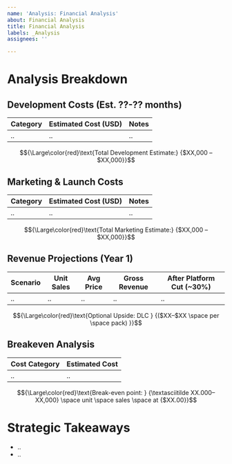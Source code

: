 ```yaml
---
name: 'Analysis: Financial Analysis'
about: Financial Analysis
title: Financial Analysis
labels: _Analysis
assignees: ''

---
```


# Analysis Breakdown

## Development Costs (Est. ??-?? months)

| Category | Estimated Cost (USD) | Notes |
| -- | -- | -- |
| .. | .. | .. |

$${\Large\color{red}\text{Total Development Estimate:}  {$XX,000 – $XX,000}}$$

## Marketing & Launch Costs

| Category | Estimated Cost (USD) | Notes |
| -- | -- | -- |
| .. | .. | .. |

$${\Large\color{red}\text{Total Marketing Estimate:} {$XX,000 – $XX,000}}$$

## Revenue Projections (Year 1)

| Scenario | Unit Sales | Avg Price | Gross Revenue | After Platform Cut (~30%) |
| -- | -- | -- | -- | -- |
| .. | .. | .. | .. | .. |

$${\Large\color{red}\text{Optional Upside: DLC } {($XX–$XX \space per \space pack) }}$$

## Breakeven Analysis

| Cost Category | Estimated Cost |
| -- | -- |
| .. | .. |

$${\Large\color{red}\text{Break-even point: } {\textasciitilde XX.000–XX,000} \space unit \space sales \space at {$XX.00}}$$


# Strategic Takeaways

- ..
- ..
